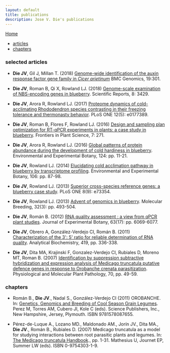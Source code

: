 ```yaml
---
layout: default
title: publications
description: Jose V. Die's publications
---
```

[Home](../index.html)
  
<div class="navbar">
    <div class="navbar-inner">
        <ul class="nav">
            <li><a href="#articles">articles</a></li>
            <li><a href="#chapters">chapters</a></li>
        </ul>
    </div>
</div>

  
### <a name="articles"></a>selected articles
+ **Die JV**, Gil J, Millan T. (2018) [Genome-wide identification of the auxin response factor gene family in *Cicer arietinum*](https://bmcgenomics.biomedcentral.com/articles/10.1186/s12864-018-4695-9) BMC Genomics, 19:301.

+ **Die JV**, Roman B, Qi X, Rowland LJ. (2018) [Genome-scale examination of NBS-encoding genes in blueberry](https://www.nature.com/articles/s41598-018-21738-7). Scientific Reports, 8: 3429.   

+ **Die JV**, Arora R, Rowland LJ. (2017) [Proteome dynamics of cold-acclimating Rhododendron species contrasting in their freezing tolerance and thermonasty behavior](https://www.ncbi.nlm.nih.gov/pubmed/?term=Proteome%20dynamics%20of%20cold-acclimating%20Rhododendron%20species%20contrasting%20in%20their%20freezing%20tolerance%20and%20thermonasty%20behavior). PLoS ONE 12(5): e0177389.  

+ **Die JV**, Roman B, Flores F, Rowland LJ. (2016) [Design and sampling plan optimization for RT-qPCR experiments in plants: a case study in blueberry](https://www.ncbi.nlm.nih.gov/pubmed/27014296). Frontiers in Plant Science, 7: 271.   
  
+ **Die JV**, Arora R, Rowland LJ. (2016) [Global patterns of protein abundance during the development of cold hardiness in blueberry](http://www.sciencedirect.com/science/article/pii/S0098847215300460). Environmental and Experimental Botany, 124: pp. 11-21. 
  
+ **Die JV**, Rowland LJ. (2014) [Elucidating cold acclimation pathway in blueberry by transcriptome profiling](http://www.sciencedirect.com/science/article/pii/S0098847213002281). Environmental and Experimental Botany, 106: pp. 87-98. 
  
+ **Die JV**, Rowland LJ. (2013) [Superior cross-species reference genes: a blueberry case study](https://www.ncbi.nlm.nih.gov/pmc/articles/PMC3776805/). PLoS ONE 8(9): e73354.   
  
+ **Die JV**, Rowland LJ. (2013) [Advent of genomics in blueberry](https://link.springer.com/article/10.1007/s11032-013-9893-1). Molecular Breeding, 32(3): pp. 493-504. 
  
+ **Die JV**, Román B. (2012) [RNA quality assessment : a view from qPCR plant studies](https://www.ncbi.nlm.nih.gov/pubmed/23045609). Journal of Experimental Botany, 63(17): pp. 6069-6077. 
  
+ **Die JV**, Obrero A, González-Verdejo CI, Román B. (2011) [Characterization of the 3': 5' ratio for reliable determination of RNA quality](https://www.ncbi.nlm.nih.gov/pubmed/21889484). Analytical Biochemistry, 419, pp. 336-338. 
  
+ **Die JV**, Dita MA, Krajinski F, Gonzalez-Verdejo CI, Rubiales D, Moreno MT, Roman B. (2007) [Identification by suppression subtractive hybridization and expression analysis of Medicago truncatula putative defence genes in response to Orobanche crenata parasitization](http://www.sciencedirect.com/science/article/pii/S0885576507000525). Physiological and Molecular Plant Pathology, 70, pp. 49-59.   
  
    
    
### <a name="chapters"></a>chapters
+ Román B., **Die JV**., Nadal S., González-Verdejo CI (2011) OROBANCHE. In: [Genetics, Genomics and Breeding of Cool Season Grain Legumes](https://www.crcpress.com/Genetics-Genomics-and-Breeding-of-Cool-Season-Grain-Legumes/de-la-Vega-Torres-Cubero-Kole/p/book/9781578087655). Perez M, Torres AM, Cubero JI, Kole C (eds). Science Publishers, Inc., New Hampshire, Jersey, Plymouth. ISBN 9781578087655. 
  
+ Pérez-de-Luque A., Lozano MD., Maldonado AM., Jorín JV., Dita MA., **Die JV**., Román B., Rubiales D. (2007) Medicago truncatula as a model for studying interactions between root parasitic plants and legumes. In: [The Medicago truncatula Handbook](https://www.noble.org/medicago-handbook/)., pp. 1-31. Mathesius U, Journet EP, Summer LW (eds). ISBN 0-9754303-1-9. 
